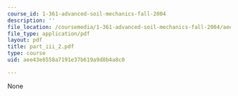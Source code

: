 ```yaml
---
course_id: 1-361-advanced-soil-mechanics-fall-2004
description: ''
file_location: /coursemedia/1-361-advanced-soil-mechanics-fall-2004/aee43e8558a7191e37b619a9d8b4a8c0_part_iii_2.pdf
file_type: application/pdf
layout: pdf
title: part_iii_2.pdf
type: course
uid: aee43e8558a7191e37b619a9d8b4a8c0

---
```

None
